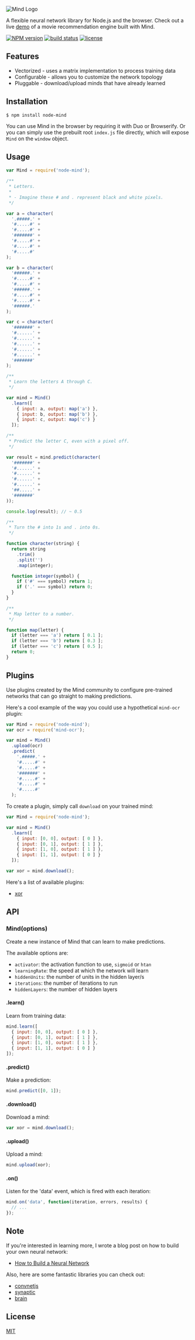 ![Mind Logo](https://cldup.com/D1yUfBz7Iu.png)

A flexible neural network library for Node.js and the browser. Check out a live [demo](http://www.mindjs.net/) of a movie recommendation engine built with Mind.

[![NPM version][npm-image]][npm-url]
[![build status][circle-image]][circle-url]
[![license][license-image]][license-url]

## Features

- Vectorized - uses a matrix implementation to process training data
- Configurable - allows you to customize the network topology
- Pluggable - download/upload minds that have already learned

## Installation

    $ npm install node-mind

You can use Mind in the browser by requiring it with Duo or Browserify. Or you can simply use the prebuilt root `index.js` file directly, which will expose `Mind` on the `window` object.

## Usage

```js
var Mind = require('node-mind');

/**
 * Letters.
 *
 * - Imagine these # and . represent black and white pixels.
 */

var a = character(
  '.#####.' +
  '#.....#' +
  '#.....#' +
  '#######' +
  '#.....#' +
  '#.....#' +
  '#.....#'
);

var b = character(
  '######.' +
  '#.....#' +
  '#.....#' +
  '######.' +
  '#.....#' +
  '#.....#' +
  '######.'
);

var c = character(
  '#######' +
  '#......' +
  '#......' +
  '#......' +
  '#......' +
  '#......' +
  '#######'
);

/**
 * Learn the letters A through C.
 */

var mind = Mind()
  .learn([
    { input: a, output: map('a') },
    { input: b, output: map('b') },
    { input: c, output: map('c') }
  ]);

/**
 * Predict the letter C, even with a pixel off.
 */

var result = mind.predict(character(
  '#######' +
  '#......' +
  '#......' +
  '#......' +
  '#......' +
  '##.....' +
  '#######'
));

console.log(result); // ~ 0.5

/**
 * Turn the # into 1s and . into 0s.
 */

function character(string) {
  return string
    .trim()
    .split('')
    .map(integer);

  function integer(symbol) {
    if ('#' === symbol) return 1;
    if ('.' === symbol) return 0;
  }
}

/**
 * Map letter to a number.
 */

function map(letter) {
  if (letter === 'a') return [ 0.1 ];
  if (letter === 'b') return [ 0.3 ];
  if (letter === 'c') return [ 0.5 ];
  return 0;
}
```

## Plugins

Use plugins created by the Mind community to configure pre-trained networks that can go straight to making predictions.

Here's a cool example of the way you could use a hypothetical `mind-ocr` plugin:

```js
var Mind = require('node-mind');
var ocr = require('mind-ocr');

var mind = Mind()
  .upload(ocr)
  .predict(
    '.#####.' +
    '#.....#' +
    '#.....#' +
    '#######' +
    '#.....#' +
    '#.....#' +
    '#.....#'
  );
```

To create a plugin, simply call `download` on your trained mind:

```js
var Mind = require('node-mind');

var mind = Mind()
  .learn([
    { input: [0, 0], output: [ 0 ] },
    { input: [0, 1], output: [ 1 ] },
    { input: [1, 0], output: [ 1 ] },
    { input: [1, 1], output: [ 0 ] }
  ]);

var xor = mind.download();
```

Here's a list of available plugins:

- [xor](https://github.com/stevenmiller888/mind-xor)

## API

### Mind(options)
Create a new instance of Mind that can learn to make predictions.

The available options are:
* `activator`: the activation function to use, `sigmoid` or `htan`
* `learningRate`: the speed at which the network will learn
* `hiddenUnits`: the number of units in the hidden layer/s
* `iterations`: the number of iterations to run
* `hiddenLayers`: the number of hidden layers

#### .learn()

Learn from training data:

```js
mind.learn([
  { input: [0, 0], output: [ 0 ] },
  { input: [0, 1], output: [ 1 ] },
  { input: [1, 0], output: [ 1 ] },
  { input: [1, 1], output: [ 0 ] }
]);
```

#### .predict()

Make a prediction:

```js
mind.predict([0, 1]);
```

#### .download()

Download a mind:

```js
var xor = mind.download();
```

#### .upload()

Upload a mind:

```js
mind.upload(xor);
```

#### .on()

Listen for the 'data' event, which is fired with each iteration:

```js
mind.on('data', function(iteration, errors, results) {
  // ...
});
```

## Note

If you're interested in learning more, I wrote a blog post on how to build your own neural network:

- [How to Build a Neural Network](http://stevenmiller888.github.io/mind-how-to-build-a-neural-network/)

Also, here are some fantastic libraries you can check out:

- [convnetjs](https://github.com/karpathy/convnetjs)
- [synaptic](https://github.com/cazala/synaptic)
- [brain](https://github.com/harthur/brain)

## License

[MIT](https://tldrlegal.com/license/mit-license)

[npm-image]: https://img.shields.io/npm/v/node-mind.svg?style=flat-square
[npm-url]: https://npmjs.org/package/node-mind
[circle-image]: https://img.shields.io/circleci/project/stevenmiller888/mind.svg
[circle-url]: https://circleci.com/gh/stevenmiller888/mind
[license-image]: https://img.shields.io/npm/l/express.svg
[license-url]: https://tldrlegal.com/license/mit-license
